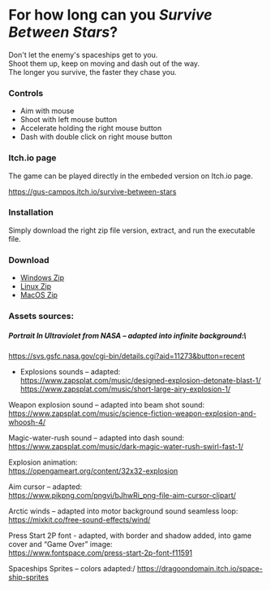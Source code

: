 # For how long can you *Survive Between Stars*?

Don't let the enemy's spaceships get to you. \
Shoot them up, keep on moving and dash out of the way. \
The longer you survive, the faster they chase you.

### Controls

- Aim with mouse
- Shoot with left mouse button
- Accelerate holding the right mouse button
- Dash with double click on right mouse button

### Itch.io page

The game can be played directly in the embeded version on Itch.io page.

https://gus-campos.itch.io/survive-between-stars

### Installation

Simply download the right zip file version, extract, and run the executable file.

### Download

- [Windows Zip](https://github.com/gus-campos/survive-between-stars/raw/master/Build/Windows/Survive-Between-Stars-Windows.zip)
- [Linux Zip](https://github.com/gus-campos/survive-between-stars/raw/master/Build/Linux/Survive-Between-Stars-Linux.zip)
- [MacOS Zip](https://github.com/gus-campos/survive-between-stars/raw/master/Build/MacOS/Survive-Between-Stars-MacOS.zip)

### Assets sources:

##### Portrait In Ultraviolet from NASA – adapted into infinite background:\
https://svs.gsfc.nasa.gov/cgi-bin/details.cgi?aid=11273&button=recent

* Explosions sounds – adapted:\
https://www.zapsplat.com/music/designed-explosion-detonate-blast-1/ 
https://www.zapsplat.com/music/short-large-airy-explosion-1/ 

Weapon explosion sound – adapted into beam shot sound:\
https://www.zapsplat.com/music/science-fiction-weapon-explosion-and-whoosh-4/ 

Magic-water-rush sound – adapted into dash sound:\
https://www.zapsplat.com/music/dark-magic-water-rush-swirl-fast-1/ 

Explosion animation:\
https://opengameart.org/content/32x32-explosion 

Aim cursor – adapted:\
https://www.pikpng.com/pngvi/bJhwRi_png-file-aim-cursor-clipart/ 

Arctic winds – adapted into motor background sound seamless loop:\
https://mixkit.co/free-sound-effects/wind/ 

Press Start 2P font - adapted, with border and shadow added, into game cover and “Game Over” image:\
https://www.fontspace.com/press-start-2p-font-f11591 

Spaceships Sprites – colors adapted:/
https://dragoondomain.itch.io/space-ship-sprites 


